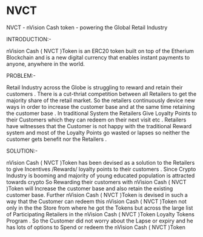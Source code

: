 # NVCT
NVCT - nVision Cash token - powering the Global Retail Industry

INTRODUCTION:-

nVision Cash ( NVCT )Token  is an ERC20 token built on top of the Etherium Blockchain and is a new digital currency that enables instant payments to anyone, anywhere in the world. 

PROBLEM:- 

Retail Industry across the Globe is struggling to reward and retain their customers . There is a cut-thriat competition between all Retailers to get the majority share of the retail market.  So the retailers continuously device new ways in order to increase the customer base and  at the same time retaining the customer base . In traditional System the Retailers Give Loyalty Points to their Customers which they can redeem on their next visit etc .  Retailers have witnesses that the Customer is not happy with the  traditional Reward system and most of the Loyalty Points go wasted or lapses so neither the customer gets benefit nor the Retailers .

SOLUTION:-

nVision Cash ( NVCT )Token  has been devised as  a solution  to the Retailers to give Incentives /Rewards/ loyalty points to their customers . Since Crypto Industry is booming and majority  of young educated population is attracted towards crypto So Rewarding their customers with nVision Cash ( NVCT )Token  will Increase the customer base and also retain the existing customer base.  Further nVision Cash ( NVCT )Token is devised in such a way that the Customer can redeem this nVision Cash ( NVCT )Token  not only in the the Store from where he got the Tokens but across the large list of Participating Retailers in the nVision Cash ( NVCT )Token  Loyalty Tokens Program . So the Customer did not worry about the Lapse or expiry and he has lots of options to Spend or redeem the nVision Cash ( NVCT )Token  
